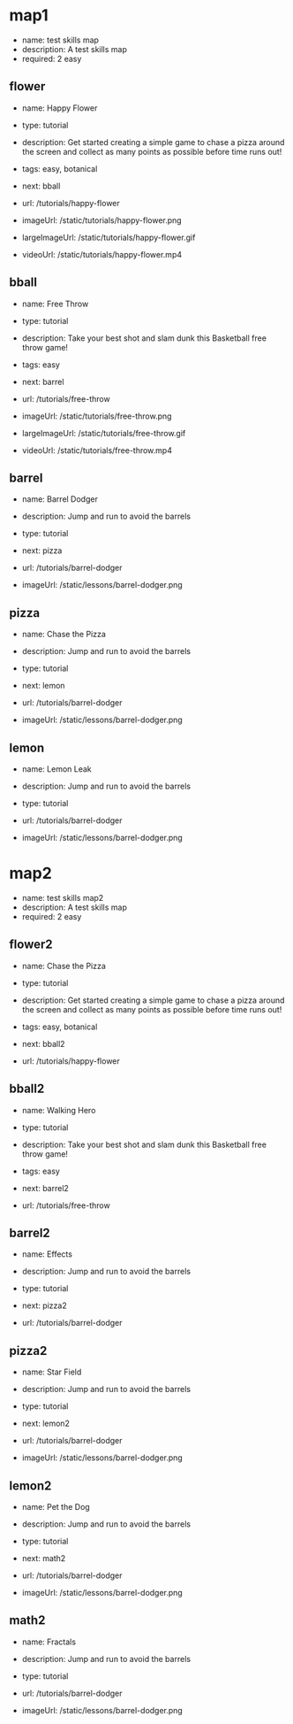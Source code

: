# map1
* name: test skills map
* description: A test skills map
* required: 2 easy

## flower

* name: Happy Flower
* type: tutorial
* description: Get started creating a simple game to chase a pizza around the screen and collect as many points as possible before time runs out!
* tags: easy, botanical
* next: bball

* url: /tutorials/happy-flower
* imageUrl: /static/tutorials/happy-flower.png
* largeImageUrl: /static/tutorials/happy-flower.gif
* videoUrl: /static/tutorials/happy-flower.mp4

## bball

* name: Free Throw
* type: tutorial
* description: Take your best shot and slam dunk this Basketball free throw game!
* tags: easy
* next: barrel

* url: /tutorials/free-throw
* imageUrl: /static/tutorials/free-throw.png
* largeImageUrl: /static/tutorials/free-throw.gif
* videoUrl: /static/tutorials/free-throw.mp4

## barrel

* name: Barrel Dodger
* description: Jump and run to avoid the barrels
* type: tutorial
* next: pizza

* url: /tutorials/barrel-dodger
* imageUrl: /static/lessons/barrel-dodger.png

## pizza

* name: Chase the Pizza
* description: Jump and run to avoid the barrels
* type: tutorial
* next: lemon

* url: /tutorials/barrel-dodger
* imageUrl: /static/lessons/barrel-dodger.png

## lemon

* name: Lemon Leak
* description: Jump and run to avoid the barrels
* type: tutorial

* url: /tutorials/barrel-dodger
* imageUrl: /static/lessons/barrel-dodger.png


# map2
* name: test skills map2
* description: A test skills map
* required: 2 easy

## flower2

* name: Chase the Pizza
* type: tutorial
* description: Get started creating a simple game to chase a pizza around the screen and collect as many points as possible before time runs out!
* tags: easy, botanical
* next: bball2

* url: /tutorials/happy-flower

## bball2

* name: Walking Hero
* type: tutorial
* description: Take your best shot and slam dunk this Basketball free throw game!
* tags: easy
* next: barrel2

* url: /tutorials/free-throw

## barrel2

* name: Effects
* description: Jump and run to avoid the barrels
* type: tutorial
* next: pizza2

* url: /tutorials/barrel-dodger

## pizza2

* name: Star Field
* description: Jump and run to avoid the barrels
* type: tutorial
* next: lemon2

* url: /tutorials/barrel-dodger
* imageUrl: /static/lessons/barrel-dodger.png

## lemon2

* name: Pet the Dog
* description: Jump and run to avoid the barrels
* type: tutorial
* next: math2

* url: /tutorials/barrel-dodger
* imageUrl: /static/lessons/barrel-dodger.png

## math2

* name: Fractals
* description: Jump and run to avoid the barrels
* type: tutorial

* url: /tutorials/barrel-dodger
* imageUrl: /static/lessons/barrel-dodger.png
